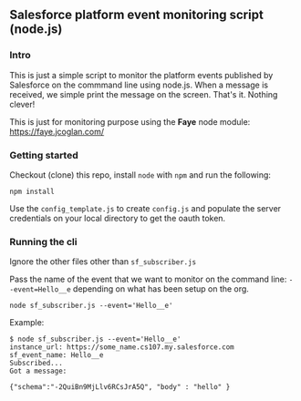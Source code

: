 ## Salesforce platform event monitoring script (node.js)

### Intro

This is just a simple script to monitor the platform events published by Salesforce on the commmand line using node.js. When a message is received, we simple print the message on the screen. That's it. Nothing clever!

This is just for monitoring purpose using the **Faye** node module: https://faye.jcoglan.com/

### Getting started

Checkout (clone) this repo, install `node` with `npm` and run the following:
```
npm install
```

Use the `config_template.js` to create `config.js` and populate the server credentials on your local directory to get the oauth token.

### Running the cli

Ignore the other files other than `sf_subscriber.js`

Pass the name of the event that we want to monitor on the command line: `--event=Hello__e` depending on what has been setup on the org.

```
node sf_subscriber.js --event='Hello__e'
```

Example:
```
$ node sf_subscriber.js --event='Hello__e'
instance_url: https://some_name.cs107.my.salesforce.com
sf_event_name: Hello__e
Subscribed...
Got a message:

{"schema":"-2QuiBn9MjLlv6RCsJrA5Q", "body" : "hello" }

```
